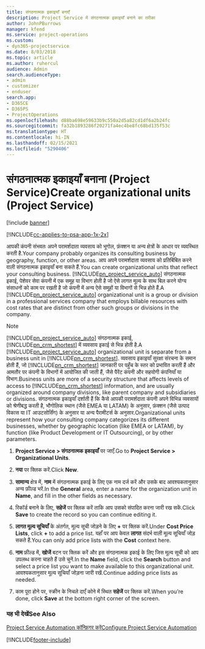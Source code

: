 ```yaml
---
title: संगठनात्मक इकाइयाँ बनाएँ
description: Project Service में संगठनात्मक इकाइयाँ बनाने का तरीका
author: JohnPBurrows
manager: kfend
ms.service: project-operations
ms.custom:
- dyn365-projectservice
ms.date: 8/03/2018
ms.topic: article
ms.author: ruhercul
audience: Admin
search.audienceType:
- admin
- customizer
- enduser
search.app:
- D365CE
- D365PS
- ProjectOperations
ms.openlocfilehash: d88ba698e59633b9c550a2d5a82cd1df6a2b24fc
ms.sourcegitcommit: fa32b1893286f20271fa4ec4be8fc68bd135f53c
ms.translationtype: HT
ms.contentlocale: hi-IN
ms.lasthandoff: 02/15/2021
ms.locfileid: "5290406"
---
```

# <a name="create-organizational-units-project-service"></a><span data-ttu-id="205ed-103">संगठनात्मक इकाइयाँ बनाना (Project Service)</span><span class="sxs-lookup"><span data-stu-id="205ed-103">Create organizational units (Project Service)</span></span>

[!include [banner](../includes/psa-now-project-operations.md)]

[!INCLUDE[cc-applies-to-psa-app-1x-2x](../includes/cc-applies-to-psa-app-1x-2x.md)]

<span data-ttu-id="205ed-104">आपकी कंपनी संभवतः अपने परामर्शदाता व्यवसाय को भूगोल, फ़ंक्शन या अन्य क्षेत्रों के आधार पर व्यवस्थित करती है.</span><span class="sxs-lookup"><span data-stu-id="205ed-104">Your company probably organizes its consulting business by geography, function, or other areas.</span></span> <span data-ttu-id="205ed-105">आप अपने परामर्शदाता व्यवसाय को प्रतिबिंबित करने वाली संगठनात्मक इकाइयाँ बना सकते हैं.</span><span class="sxs-lookup"><span data-stu-id="205ed-105">You can create organizational units that reflect your consulting business.</span></span> <span data-ttu-id="205ed-106">[!INCLUDE[pn_project_service_auto](../includes/pn-project-service-auto.md)] संगठनात्मक इकाई, पेशेवर सेवा कंपनी में एक समूह या विभाग होती है जो ऐसे लागत मूल्य के साथ बिल करने योग्य संसाधनों को काम पर रखती है जो कंपनी में अन्य ऐसे समूहों या विभागों से भिन्न होते हैं.</span><span class="sxs-lookup"><span data-stu-id="205ed-106">A [!INCLUDE[pn_project_service_auto](../includes/pn-project-service-auto.md)] organizational unit is a group or division in a professional services company that employs billable resources with cost rates that are distinct from other such groups or divisions in the company.</span></span>  
  
> [!NOTE]
>  <span data-ttu-id="205ed-107">[!INCLUDE[pn_project_service_auto](../includes/pn-project-service-auto.md)]  संगठनात्मक इकाई, [!INCLUDE[pn_crm_shortest](../includes/pn-crm-shortest.md)] में व्यवसाय इकाई से भिन्न होती है.</span><span class="sxs-lookup"><span data-stu-id="205ed-107">A [!INCLUDE[pn_project_service_auto](../includes/pn-project-service-auto.md)] organizational unit is separate from a business unit in [!INCLUDE[pn_crm_shortest](../includes/pn-crm-shortest.md)].</span></span> <span data-ttu-id="205ed-108">व्यवसाय इकाइयाँ सुरक्षा संरचना के समान होती हैं, जो [!INCLUDE[pn_crm_shortest](../includes/pn-crm-shortest.md)] जानकारी पर पहुँच के स्तर को प्रभावित करती हैं और आमतौर पर कंपनी के विभागों में आयोजित की जाती हैं, जैसे पैरेंट कंपनी और सहयोगी कंपनियाँ या विभाग.</span><span class="sxs-lookup"><span data-stu-id="205ed-108">Business units are more of a security structure that affects levels of access to [!INCLUDE[pn_crm_shortest](../includes/pn-crm-shortest.md)] information, and are usually organized around company divisions, like parent company and subsidiaries or divisions.</span></span> <span data-ttu-id="205ed-109">संगठनात्मक इकाइयाँ दर्शाती हैं कि कैसे आपकी परामर्शदाता कंपनी अपने विभिन्न व्यवसायों को श्रेणीबद्ध करती है, भौगोलिक स्थान (जैसे EMEA या LATAM) के अनुसार, फ़ंक्शन (जैसे उत्पाद विकास या IT आउटसोर्सिंग) के अनुसार या अन्य पैरामीटर्स के अनुसार.</span><span class="sxs-lookup"><span data-stu-id="205ed-109">Organizational units represent how your consulting company categorizes its different businesses, whether by geographic location (like EMEA or LATAM), by function (like Product Development or IT Outsourcing), or by other parameters.</span></span>  
  
1.  <span data-ttu-id="205ed-110">**Project Service > संगठनात्मक इकाइयाँ** पर जाएँ.</span><span class="sxs-lookup"><span data-stu-id="205ed-110">Go to **Project Service > Organizational Units**.</span></span>  
  
2.  <span data-ttu-id="205ed-111">**नया** पर क्लिक करें.</span><span class="sxs-lookup"><span data-stu-id="205ed-111">Click **New**.</span></span>  
  
3.  <span data-ttu-id="205ed-112">**सामान्य** क्षेत्र में, **नाम** में संगठनात्मक इकाई के लिए एक नाम दर्ज करें और उसके बाद आवश्यकतानुसार अन्य फ़ील्ड भरें.</span><span class="sxs-lookup"><span data-stu-id="205ed-112">In the **General** area, enter a name for the organization unit in **Name**, and fill in the other fields as necessary.</span></span>  
  
4.  <span data-ttu-id="205ed-113">रिकॉर्ड बनाने के लिए, **सहेजें** पर क्लिक करें ताकि आप उसको संपादित करना जारी रख सकें.</span><span class="sxs-lookup"><span data-stu-id="205ed-113">Click **Save** to create the record so you can continue editing it.</span></span>  
  
5.  <span data-ttu-id="205ed-114">**लागत मूल्य सूचियाँ** के अंतर्गत, मूल्य सूची जोड़ने के लिए **+** पर क्लिक करें.</span><span class="sxs-lookup"><span data-stu-id="205ed-114">Under **Cost Price Lists**, click **+** to add a price list.</span></span> <span data-ttu-id="205ed-115">यहाँ पर आप केवल **लागत** संदर्भ वाली मूल्य सूचियाँ जोड़ सकते हैं.</span><span class="sxs-lookup"><span data-stu-id="205ed-115">You can only add price lists with the **Cost** context here.</span></span>  
  
6.  <span data-ttu-id="205ed-116">**नाम** फ़ील्ड में, **खोजें** बटन पर क्लिक करें और इस संगठनात्मक इकाई के लिए जिस मूल्य सूची को आप उपलब्ध करना चाहते हैं उसे चुनें.</span><span class="sxs-lookup"><span data-stu-id="205ed-116">In the **Name** field, click the **Search** button and select a price list you want to make available to this organizational unit.</span></span> <span data-ttu-id="205ed-117">आवश्यकतानुसार मूल्य सूचियाँ जोड़ना जारी रखें.</span><span class="sxs-lookup"><span data-stu-id="205ed-117">Continue adding price lists as needed.</span></span>  
  
7.  <span data-ttu-id="205ed-118">काम पूरा होने पर, स्‍क्रीन के निचले दाएँ कोने में स्थित **सहेजें** पर क्लिक करें.</span><span class="sxs-lookup"><span data-stu-id="205ed-118">When you’re done, click **Save** at the bottom right corner of the screen.</span></span>  
  
### <a name="see-also"></a><span data-ttu-id="205ed-119">यह भी देखें</span><span class="sxs-lookup"><span data-stu-id="205ed-119">See Also</span></span>  
 [<span data-ttu-id="205ed-120">Project Service Automation कॉन्फ़िगर करें</span><span class="sxs-lookup"><span data-stu-id="205ed-120">Configure Project Service Automation</span></span>](../psa/configure.md)


[!INCLUDE[footer-include](../includes/footer-banner.md)]